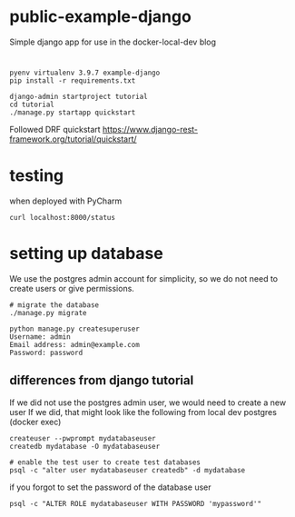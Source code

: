 # public-example-django
Simple django app for use in the docker-local-dev blog

#
```shell
pyenv virtualenv 3.9.7 example-django
pip install -r requirements.txt

django-admin startproject tutorial
cd tutorial
./manage.py startapp quickstart

```
Followed DRF quickstart
https://www.django-rest-framework.org/tutorial/quickstart/

# testing
when deployed with PyCharm
```shell
curl localhost:8000/status
```

# setting up database
We use the postgres admin account for simplicity, so we do not need
to create users or give permissions.


```shell
# migrate the database
./manage.py migrate
```

```shell
python manage.py createsuperuser
Username: admin
Email address: admin@example.com
Password: password
```

## differences from django tutorial
If we did not use the postgres admin user, we would need to create a new user
If we did, that might look like the following from local dev postgres (docker exec)
```shell
createuser --pwprompt mydatabaseuser
createdb mydatabase -O mydatabaseuser

# enable the test user to create test databases
psql -c "alter user mydatabaseuser createdb" -d mydatabase
```

if you forgot to set the password of the database user
```shell
psql -c "ALTER ROLE mydatabaseuser WITH PASSWORD 'mypassword'"
```
